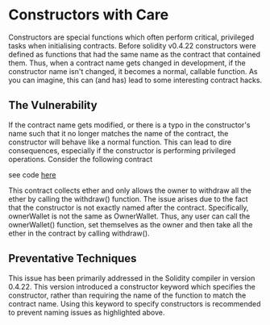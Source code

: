 # Constructors with Care

Constructors are special functions which often perform critical, privileged tasks when initialising contracts. Before solidity v0.4.22 constructors were defined as functions that had the same name as the contract that contained them. Thus, when a contract name gets changed in development, if the constructor name isn't changed, it becomes a normal, callable function. As you can imagine, this can (and has) lead to some interesting contract hacks.

## The Vulnerability

If the contract name gets modified, or there is a typo in the constructor's name such that it no longer matches the name of the contract, the constructor will behave like a normal function. This can lead to dire consequences, especially if the constructor is performing privileged operations. Consider the following contract

see code [here](Code.sol)

This contract collects ether and only allows the owner to withdraw all the ether by calling the withdraw() function. The issue arises due to the fact that the constructor is not exactly named after the contract. Specifically, ownerWallet is not the same as OwnerWallet. Thus, any user can call the ownerWallet() function, set themselves as the owner and then take all the ether in the contract by calling withdraw().

## Preventative Techniques

This issue has been primarily addressed in the Solidity compiler in version 0.4.22. This version introduced a constructor keyword which specifies the constructor, rather than requiring the name of the function to match the contract name. Using this keyword to specify constructors is recommended to prevent naming issues as highlighted above.